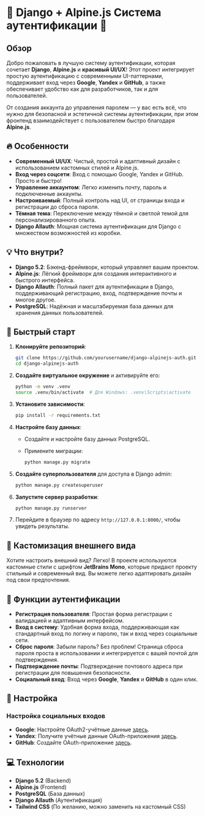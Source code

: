 # 🌟 Django + Alpine.js Система аутентификации 🚀

## Обзор

Добро пожаловать в лучшую систему аутентификации, которая сочетает **Django**, **Alpine.js** и **красивый UI/UX**! Этот проект интегрирует простую аутентификацию с современными UI-паттернами, поддерживает вход через **Google**, **Yandex** и **GitHub**, а также обеспечивает удобство как для разработчиков, так и для пользователей.

От создания аккаунта до управления паролем — у вас есть всё, что нужно для безопасной и эстетичной системы аутентификации, при этом фронтенд взаимодействует с пользователем быстро благодаря **Alpine.js**.

## 🔥 Особенности

- **Современный UI/UX**: Чистый, простой и адаптивный дизайн с использованием кастомных стилей и Alpine.js.
- **Вход через соцсети**: Вход с помощью Google, Yandex и GitHub. Просто и быстро!
- **Управление аккаунтом**: Легко изменить почту, пароль и подключенные аккаунты.
- **Настроиваемый**: Полный контроль над UI, от страницы входа и регистрации до сброса пароля.
- **Тёмная тема**: Переключение между тёмной и светлой темой для персонализированного опыта.
- **Django Allauth**: Мощная система аутентификации для Django с множеством возможностей из коробки.

## 💡 Что внутри?

- **Django 5.2**: Бэкенд-фреймворк, который управляет вашим проектом.
- **Alpine.js**: Лёгкий фреймворк для создания интерактивного и быстрого интерфейса.
- **Django Allauth**: Полный пакет для аутентификации в Django, поддерживающий регистрацию, вход, подтверждение почты и многое другое.
- **PostgreSQL**: Надёжная и масштабируемая база данных для хранения данных пользователей.

## 🚀 Быстрый старт

1. **Клонируйте репозиторий**:

   ```bash
   git clone https://github.com/yourusername/django-alpinejs-auth.git
   cd django-alpinejs-auth
   ```

2. **Создайте виртуальное окружение** и активируйте его:

   ```bash
   python -m venv .venv
   source .venv/bin/activate  # Для Windows: .venv\Scripts\activate
   ```

3. **Установите зависимости**:

   ```bash
   pip install -r requirements.txt
   ```

4. **Настройте базу данных**:

   - Создайте и настройте базу данных PostgreSQL.
   - Примените миграции:

     ```bash
     python manage.py migrate
     ```

5. **Создайте суперпользователя** для доступа в Django admin:

   ```bash
   python manage.py createsuperuser
   ```

6. **Запустите сервер разработки**:

   ```bash
   python manage.py runserver
   ```

7. Перейдите в браузер по адресу `http://127.0.0.1:8000/`, чтобы увидеть результаты.

## 🎨 Кастомизация внешнего вида

Хотите настроить внешний вид? Легко! В проекте используются кастомные стили с шрифтом **JetBrains Mono**, которые придают проекту стильный и современный вид. Вы можете легко адаптировать дизайн под свои предпочтения.

## 🔑 Функции аутентификации

- **Регистрация пользователя**: Простая форма регистрации с валидацией и адаптивным интерфейсом.
- **Вход в систему**: Удобная форма входа, поддерживающая как стандартный вход по логину и паролю, так и вход через социальные сети.
- **Сброс пароля**: Забыли пароль? Без проблем! Страница сброса пароля проста в использовании и интегрируется с вашей почтой для подтверждения.
- **Подтверждение почты**: Подтверждение почтового адреса при регистрации для повышения безопасности.
- **Социальный вход**: Вход через **Google**, **Yandex** и **GitHub** в один клик.

## 🔧 Настройка

### Настройка социальных входов

- **Google**: Настройте OAuth2-учётные данные [здесь](https://console.cloud.google.com).
- **Yandex**: Получите учётные данные OAuth-приложения [здесь](https://oauth.yandex.com/).
- **GitHub**: Создайте OAuth-приложение [здесь](https://github.com/settings/developers).

## 💻 Технологии

- **Django 5.2** (Backend)
- **Alpine.js** (Frontend)
- **PostgreSQL** (База данных)
- **Django Allauth** (Аутентификация)
- **Tailwind CSS** (По желанию, можно заменить на кастомный CSS)
